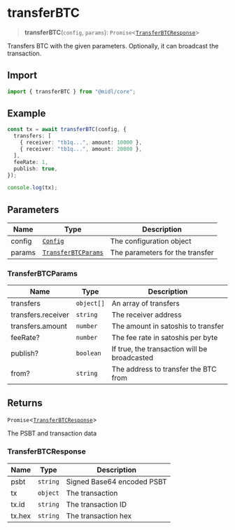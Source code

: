 # transferBTC

> **transferBTC**(`config`, `params`): `Promise`\<[`TransferBTCResponse`](#transferbtcresponse)\>

Transfers BTC with the given parameters. Optionally, it can broadcast the transaction.

## Import

```ts
import { transferBTC } from "@midl/core";
```

## Example

```ts
const tx = await transferBTC(config, {
  transfers: [
    { receiver: "tb1q...", amount: 10000 },
    { receiver: "tb1q...", amount: 20000 },
  ],
  feeRate: 1,
  publish: true,
});

console.log(tx);
```

## Parameters

| Name   | Type                                                            | Description                     |
| ------ | --------------------------------------------------------------- | ------------------------------- |
| config | [`Config`](../configuration.md#creating-a-configuration-object) | The configuration object        |
| params | [`TransferBTCParams`](#transferbtcparams)                       | The parameters for the transfer |

### TransferBTCParams

| Name               | Type       | Description                                  |
| ------------------ | ---------- | -------------------------------------------- |
| transfers          | `object[]` | An array of transfers                        |
| transfers.receiver | `string`   | The receiver address                         |
| transfers.amount   | `number`   | The amount in satoshis to transfer           |
| feeRate?           | `number`   | The fee rate in satoshis per byte            |
| publish?           | `boolean`  | If true, the transaction will be broadcasted |
| from?              | `string`   | The address to transfer the BTC from         |

## Returns

`Promise`\<[`TransferBTCResponse`](#transferbtcresponse)\>

The PSBT and transaction data

### TransferBTCResponse

| Name   | Type     | Description                |
| ------ | -------- | -------------------------- |
| psbt   | `string` | Signed Base64 encoded PSBT |
| tx     | `object` | The transaction            |
| tx.id  | `string` | The transaction ID         |
| tx.hex | `string` | The transaction hex        |
